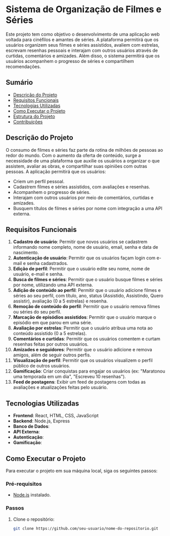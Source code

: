 # Sistema de Organização de Filmes e Séries

Este projeto tem como objetivo o desenvolvimento de uma aplicação web voltada para cinéfilos e amantes de séries. A plataforma permitirá que os usuários organizem seus filmes e séries assistidos, avaliem com estrelas, escrevam resenhas pessoais e interajam com outros usuários através de curtidas, comentários e amizades. Além disso, o sistema permitirá que os usuários acompanhem o progresso de séries e compartilhem recomendações.

## Sumário

- [Descrição do Projeto](#descrição-do-projeto)
- [Requisitos Funcionais](#requisitos-funcionais)
- [Tecnologias Utilizadas](#tecnologias-utilizadas)
- [Como Executar o Projeto](#como-executar-o-projeto)
- [Estrutura do Projeto](#estrutura-do-projeto)
- [Contribuições](#contribuições)

## Descrição do Projeto

O consumo de filmes e séries faz parte da rotina de milhões de pessoas ao redor do mundo. Com o aumento da oferta de conteúdo, surge a necessidade de uma plataforma que auxilie os usuários a organizar o que assistem, avaliar as obras, e compartilhar suas opiniões com outras pessoas. A aplicação permitirá que os usuários:

- Criem um perfil pessoal.
- Cadastrem filmes e séries assistidos, com avaliações e resenhas.
- Acompanhem o progresso de séries.
- Interajam com outros usuários por meio de comentários, curtidas e amizades.
- Busquem títulos de filmes e séries por nome com integração a uma API externa.

## Requisitos Funcionais

1. **Cadastro de usuário**: Permitir que novos usuários se cadastrem informando nome completo, nome de usuário, email, senha e data de nascimento.
2. **Autenticação de usuário**: Permitir que os usuários façam login com e-mail e senha cadastrados.
3. **Edição de perfil**: Permitir que o usuário edite seu nome, nome de usuário, e-mail e senha.
4. **Busca de filmes e séries**: Permitir que o usuário busque filmes e séries por nome, utilizando uma API externa.
5. **Adição de conteúdo ao perfil**: Permitir que o usuário adicione filmes e séries ao seu perfil, com título, ano, status (Assistido, Assistindo, Quero assistir), avaliação (0 a 5 estrelas) e resenha.
6. **Remoção de conteúdo do perfil**: Permitir que o usuário remova filmes ou séries do seu perfil.
7. **Marcação de episódios assistidos**: Permitir que o usuário marque o episódio em que parou em uma série.
8. **Avaliação por estrelas**: Permitir que o usuário atribua uma nota ao conteúdo assistido (0 a 5 estrelas).
9. **Comentários e curtidas**: Permitir que os usuários comentem e curtam resenhas feitas por outros usuários.
10. **Amizades e seguidores**: Permitir que o usuário adicione e remova amigos, além de seguir outros perfis.
11. **Visualização de perfil**: Permitir que os usuários visualizem o perfil público de outros usuários.
12. **Gamificação**: Criar conquistas para engajar os usuários (ex: "Maratonou uma temporada em um dia", "Escreveu 10 resenhas").
13. **Feed de postagens**: Exibir um feed de postagens com todas as avaliações e atualizações feitas pelo usuário.

## Tecnologias Utilizadas

- **Frontend**: React, HTML, CSS, JavaScript
- **Backend**: Node.js, Express
- **Banco de Dados**: 
- **API Externa**: 
- **Autenticação**: 
- **Gamificação**: 

## Como Executar o Projeto

Para executar o projeto em sua máquina local, siga os seguintes passos:

### Pré-requisitos

- [Node.js](https://nodejs.org/) instalado.

### Passos

1. Clone o repositório:
   ```bash
   git clone https://github.com/seu-usuario/nome-do-repositorio.git
